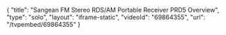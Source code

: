 {
    "title": "Sangean FM Stereo RDS\/AM Portable Receiver PRD5 Overview",
    "type": "solo",
    "layout": "iframe-static",
    "videoId": "69864355",
    "url": "\/tvpembed\/69864355"
}